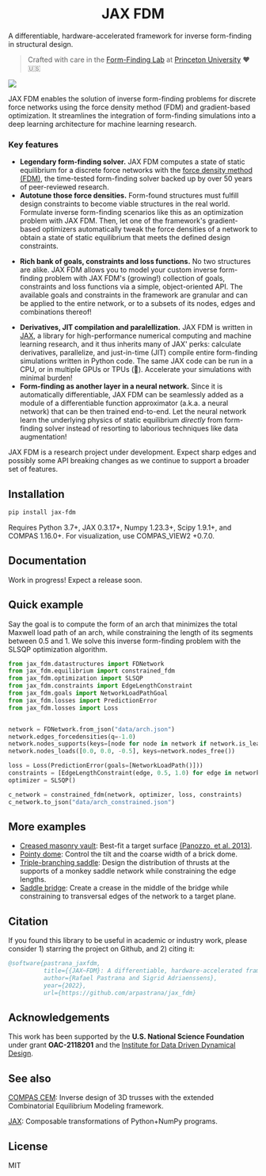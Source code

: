 <h1 align='center'>JAX FDM</h1>

A differentiable, hardware-accelerated framework for inverse form-finding in structural design.

> Crafted with care in the [Form-Finding Lab](http://formfindinglab.princeton.edu/) at [Princeton University](https://princeton.edu) ❤️🇺🇸

![](fdm_header.gif)

JAX FDM enables the solution of inverse form-finding problems for discrete force networks using the force density method (FDM) and gradient-based optimization. 
It streamlines the integration of form-finding simulations into a deep learning architecture for machine learning research. 

### Key features

- **Legendary form-finding solver.**
JAX FDM computes a state of static equilibrium for a discrete force networks with the [force density method (FDM)](https://www.sciencedirect.com/science/article/pii/0045782574900450), the time-tested form-finding solver backed up by over 50 years of peer-reviewed research.
- **Autotune those force densities.**
Form-found structures must fulfill design constraints to become viable structures in the real world.
Formulate inverse form-finding scenarios like this as an optimization problem with JAX FDM.
Then, let one of the framework's gradient-based optimizers automatically tweak the force densities of a network to obtain a state of static equilibrium that meets the defined design constraints.
<!-- Some popular examples of inverse form-finding problems include best-fitting a vault to an arbitrary target shape, minimizing the load path of a funicular network, or controlling the thrust and the supports of a bridge. -->
<!-- (Coming soon: tweak the support positions and the applied loads, in addition to the force densities, too!). -->
- **Rich bank of goals, constraints and loss functions.**
No two structures are alike.
JAX FDM allows you to model your custom inverse form-finding problem with JAX FDM's (growing!) collection of goals, constraints and loss functions via a simple, object-oriented API.
The available goals and constraints in the framework are granular and can be applied to the entire network, or to a subsets of its nodes, edges and combinations thereof! 
<!-- Don't see a goal or a constraint you fit?. Add yours with ease! Consult our documentation guide (in progress) to see how you add yours. -->
- **Derivatives, JIT compilation and paralellization.**
JAX FDM is written in [JAX](https://github.com/google/jax), a library for high-performance numerical computing and machine learning research, and it thus inherits many of JAX' perks: calculate derivatives, parallelize, and just-in-time (JIT) compile entire form-finding simulations written in Python code.
The same JAX code can be run in a CPU, or in multiple GPUs or TPUs (🤯). Accelerate your simulations with minimal burden!
- **Form-finding as another layer in a neural network.**
Since it is automatically differentiable, JAX FDM can be seamlessly added as a module of a differentiable function approximator (a.k.a. a neural network) that can be then trained end-to-end.
Let the neural network learn the underlying physics of static equilibrium *directly* from form-finding solver instead of resorting to laborious techniques like data augmentation!

JAX FDM is a research project under development.
Expect sharp edges and possibly some API breaking changes as we continue to support a broader set of features.

## Installation

```bash
pip install jax-fdm
```

Requires Python 3.7+, JAX 0.3.17+, Numpy 1.23.3+, Scipy 1.9.1+, and COMPAS 1.16.0+.
For visualization, use COMPAS_VIEW2 +0.7.0.

## Documentation

Work in progress! Expect a release soon.

## Quick example

Say the goal is to compute the form of an arch that minimizes the total Maxwell load path of an arch, while constraining the length of its segments between 0.5 and 1.
We solve this inverse form-finding problem with the SLSQP optimization algorithm.

```python
from jax_fdm.datastructures import FDNetwork
from jax_fdm.equilibrium import constrained_fdm
from jax_fdm.optimization import SLSQP
from jax_fdm.constraints import EdgeLengthConstraint
from jax_fdm.goals import NetworkLoadPathGoal
from jax_fdm.losses import PredictionError
from jax_fdm.losses import Loss


network = FDNetwork.from_json("data/arch.json")
network.edges_forcedensities(q=-1.0)
network.nodes_supports(keys=[node for node in network if network.is_leaf(node)])
network.nodes_loads([0.0, 0.0, -0.5], keys=network.nodes_free())

loss = Loss(PredictionError(goals=[NetworkLoadPath()]))
constraints = [EdgeLengthConstraint(edge, 0.5, 1.0) for edge in network.edges()]
optimizer = SLSQP()

c_network = constrained_fdm(network, optimizer, loss, constraints)
c_network.to_json("data/arch_constrained.json")
```

## More examples

- [Creased masonry vault](https://github.com/arpastrana/jax_fdm/blob/main/examples/butt.py): Best-fit a target surface [(Panozzo, et al. 2013)](https://cims.nyu.edu/gcl/papers/designing-unreinforced-masonry-models-siggraph-2013-panozzo-et-al.pdf).
- [Pointy dome](https://github.com/arpastrana/jax_fdm/blob/main/examples/dome.py): Control the tilt and the coarse width of a brick dome. 
- [Triple-branching saddle](https://github.com/arpastrana/jax_fdm/blob/main/examples/monkey_saddle.py): Design the distribution of thrusts at the supports of a monkey saddle network while constraining the edge lengths.
- [Saddle bridge](https://github.com/arpastrana/jax_fdm/blob/main/examples/pringle.py): Create a crease in the middle of the bridge while constraining to transversal edges of the network to a target plane. 

## Citation

If you found this library to be useful in academic or industry work, please consider 1) starring the project on Github, and 2) citing it:

```bibtex
@software{pastrana_jaxfdm,
          title={{JAX~FDM}: A differentiable, hardware-accelerated framework for inverse form-finding in structural design},
          author={Rafael Pastrana and Sigrid Adriaenssens},
          year={2022},
          url={https://github.com/arpastrana/jax_fdm}
```

## Acknowledgements

This work has been supported by the **U.S. National Science Foundation** under grant **OAC-2118201** and the [Institute for Data Driven Dynamical Design](https://www.mines.edu/id4/).

## See also

[COMPAS CEM](https://github.com/arpastrana/compas_cem): Inverse design of 3D trusses with the extended Combinatorial Equilibrium Modeling framework.

[JAX](https://github.com/google/jax): Composable transformations of Python+NumPy programs.

## License

MIT
